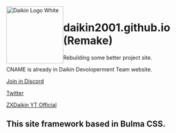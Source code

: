 <img width="150" height="150" style="float:left" alt="Daikin Logo White" src="https://i.imgur.com/tnUWOOT.png">

# daikin2001.github.io (Remake)

Rebuilding some better project site.

CNAME is already in Daikin Devoloperment Team website.

[Join in Discord](https://discord.io/daikin)

[Twitter](https://twitter.com/ZXDaikin)

[ZXDaikin YT Official](https://www.youtube.com/channel/UCNuzjD2XTmTYAkhlVnN6SdQ)

## This site framework based in Bulma CSS.
